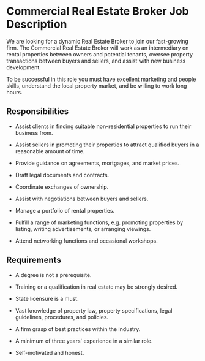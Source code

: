 # Commercial Real Estate Broker Job Description

We are looking for a dynamic Real Estate Broker to join our fast-growing firm. The Commercial Real Estate Broker will work as an intermediary on rental properties between owners and potential tenants, oversee property transactions between buyers and sellers, and assist with new business development.

To be successful in this role you must have excellent marketing and people skills, understand the local property market, and be willing to work long hours.

## Responsibilities

* Assist clients in finding suitable non-residential properties to run their business from.

* Assist sellers in promoting their properties to attract qualified buyers in a reasonable amount of time.

* Provide guidance on agreements, mortgages, and market prices.

* Draft legal documents and contracts.

* Coordinate exchanges of ownership.

* Assist with negotiations between buyers and sellers.

* Manage a portfolio of rental properties.

* Fulfill a range of marketing functions, e.g. promoting properties by listing, writing advertisements, or arranging viewings.

* Attend networking functions and occasional workshops.

## Requirements

* A degree is not a prerequisite.

* Training or a qualification in real estate may be strongly desired.

* State licensure is a must.

* Vast knowledge of property law, property specifications, legal guidelines, procedures, and policies.

* A firm grasp of best practices within the industry.

* A minimum of three years' experience in a similar role.

* Self-motivated and honest.


